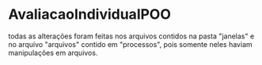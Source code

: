 # AvaliacaoIndividualPOO

todas as alterações foram feitas nos arquivos contidos na pasta "janelas" e no arquivo "arquivos" contido em "processos", pois somente neles haviam manipulações em arquivos.
